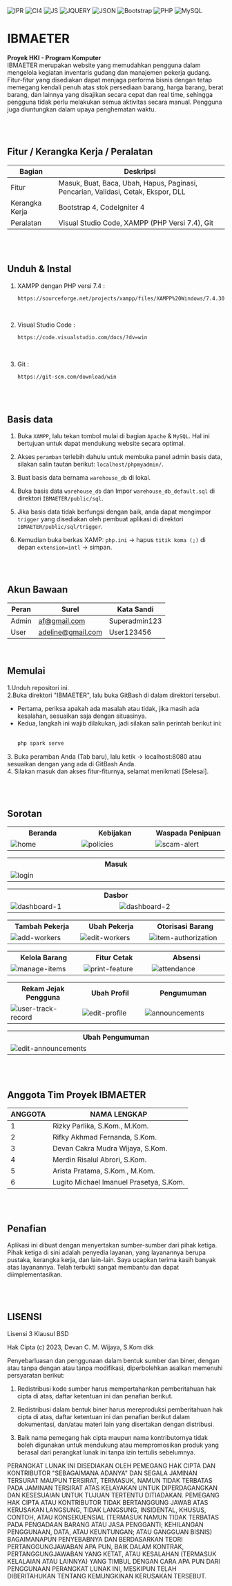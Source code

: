 ![IPR](https://img.shields.io/badge/Project-IPR-blue?logo=github&color=%23F7DF1E)
![CI4](https://img.shields.io/badge/-Codeigniter4-darkblue?style=flat&logo=Codeigniter)
![JS](https://img.shields.io/badge/Javascript-brown.svg?&style=flat&logo=javascript&logoColor=%23F7DF1E)
![JQUERY](https://img.shields.io/badge/JQuery-%23323330.svg?&style=flat&logo=jquery&logoColor=%23F7DF1E&color=FF3366)
![JSON](https://img.shields.io/badge/JSON-%23323330.svg?&style=flat&logo=json&logoColor=%23F7DF1E&color=9900FF)
![Bootstrap](https://img.shields.io/badge/-Bootstrap-purple.svg?&logo=bootstrap&logoColor=white)
![PHP](https://img.shields.io/badge/-PHP-darkgreen.svg?&logo=PHP&logoColor=white)
![MySQL](https://img.shields.io/badge/-MySQL-darkcyan.svg?style=flat&logo=mysql&logoColor=white)

# IBMAETER
<strong>Proyek HKI - Program Komputer</strong><br>
IBMAETER merupakan website yang memudahkan pengguna dalam mengelola kegiatan inventaris gudang dan manajemen pekerja gudang. Fitur-fitur yang disediakan dapat menjaga performa bisnis dengan tetap memegang kendali penuh atas stok persediaan barang, harga barang, berat barang, dan lainnya yang disajikan secara cepat dan real time, sehingga pengguna tidak perlu melakukan semua aktivitas secara manual. Pengguna juga diuntungkan dalam upaya penghematan waktu.

<br><br>

## Fitur / Kerangka Kerja / Peralatan
| Bagian | Deskripsi |
| --- | --- |
| Fitur | Masuk, Buat, Baca, Ubah, Hapus, Paginasi, Pencarian, Validasi, Cetak, Ekspor, DLL |
| Kerangka Kerja | Bootstrap 4, CodeIgniter 4 |
| Peralatan | Visual Studio Code, XAMPP (PHP Versi 7.4), Git |

<br><br>

## Unduh & Instal
1. XAMPP dengan PHP versi 7.4 :

   ```bash
   https://sourceforge.net/projects/xampp/files/XAMPP%20Windows/7.4.30/xampp-windows-x64-7.4.30-1-VC15-installer.exe/download
   ```
<br>

2. Visual Studio Code :

   ```bash
   https://code.visualstudio.com/docs/?dv=win
   ```
<br>

3. Git :
   
   ```bash
   https://git-scm.com/download/win
   ```

<br><br>

## Basis data
1. Buka ``` XAMPP ```, lalu tekan tombol mulai di bagian ``` Apache ``` & ``` MySQL ```. Hal ini bertujuan untuk dapat mendukung website secara optimal.

2. Akses ``` peramban ``` terlebih dahulu untuk membuka panel admin basis data, silakan salin tautan berikut: ``` localhost/phpmyadmin/ ```.
   
3. Buat basis data bernama ``` warehouse_db ``` di lokal.

4. Buka basis data ``` warehouse_db ``` dan Impor ``` warehouse_db_default.sql ``` di direktori ``` IBMAETER/public/sql ```.

5. Jika basis data tidak berfungsi dengan baik, anda dapat mengimpor ``` trigger ``` yang disediakan oleh pembuat aplikasi di direktori ``` IBMAETER/public/sql/trigger ```.

6. Kemudian buka berkas XAMP: ``` php.ini ``` -> hapus ``` titik koma (;) ``` di depan ``` extension=intl ``` -> simpan.

<br><br>

## Akun Bawaan
| Peran | Surel | Kata Sandi |
| --- | --- | --- |
| Admin | af@gmail.com | Superadmin123 |
| User | adeline@gmail.com | User123456 |

<br>

## Memulai
1.Unduh repositori ini.<br>
2.Buka direktori "IBMAETER", lalu buka GitBash di dalam direktori tersebut.
<ul>
<li>Pertama, periksa apakah ada masalah atau tidak, jika masih ada kesalahan, sesuaikan saja dengan situasinya.</li>
<li>Kedua, langkah ini wajib dilakukan, jadi silakan salin perintah berikut ini:</li><br>

````bash
php spark serve
````
</ul>
3. Buka peramban Anda (Tab baru), lalu ketik -> localhost:8080 atau sesuaikan dengan yang ada di GitBash Anda.<br>
4. Silakan masuk dan akses fitur-fiturnya, selamat menikmati [Selesai].

<br><br>

## Sorotan
<table>
<tr>
<th width="280">Beranda</th>
<th width="280">Kebijakan</th>
<th width="280">Waspada Penipuan</th>
</tr>
<tr>
<td><img src="https://github.com/devancakra/IBMAETER/assets/54527592/b5e21391-03bd-4383-ad51-ff568195b6eb" alt="home"></td>
<td><img src="https://github.com/devancakra/IBMAETER/assets/54527592/1f153c11-9bec-4410-8299-3482c6b76bf0" alt="policies"></td>
<td><img src="https://github.com/devancakra/IBMAETER/assets/54527592/139ddd95-5e66-4ce5-90df-1836e569611c" alt="scam-alert"></td>
</tr>
</table>
<table>
<tr>
<th width="840">Masuk</th>
</tr>
<tr>
<td><img src="https://github.com/devancakra/IBMAETER/assets/54527592/7f4c8e7c-1680-44c0-bdcc-e8053563ed74" alt="login"></td>
</tr>
</table>
<table>
<tr>
<th colspan="2">Dasbor</th>
</tr>
<tr>
<td width="420"><img src="https://github.com/devancakra/IBMAETER/assets/54527592/505474f2-0470-48fa-96c3-9d688d6cef49" alt="dashboard-1"></td>
<td width="420"><img src="https://github.com/devancakra/IBMAETER/assets/54527592/c0a7f6cb-e2b1-4df0-af52-cf6bd7dcbc82" alt="dashboard-2"></td>
</tr>
</table>
<table>
<tr>
<th width="280">Tambah Pekerja</th>
<th width="280">Ubah Pekerja</th>
<th width="280">Otorisasi Barang</th>
</tr>
<tr>
<td><img src="https://github.com/devancakra/IBMAETER/assets/54527592/82002203-22e1-4e60-9e1b-1f0e3851a77f" alt="add-workers"></td>
<td><img src="https://github.com/devancakra/IBMAETER/assets/54527592/631cd95a-417d-4753-9e3c-a5f70bc54bf8" alt="edit-workers"></td>
<td><img src="https://github.com/devancakra/IBMAETER/assets/54527592/d2dcff65-b527-48fa-93d1-e4ad4cbbdaa7" alt="item-authorization"></td>
</tr>
</table>
<table>
<tr>
<th width="280">Kelola Barang</th>
<th width="280">Fitur Cetak</th>
<th width="280">Absensi</th>
</tr>
<tr>
<td><img src="https://github.com/devancakra/IBMAETER/assets/54527592/48e56a4f-394a-46b3-ae9e-94e508f48366" alt="manage-items"></td>
<td><img src="https://github.com/devancakra/IBMAETER/assets/54527592/c8f4e484-fc07-43c2-80b2-60fc0091d326" alt="print-feature"></td>
<td><img src="https://github.com/devancakra/IBMAETER/assets/54527592/89a0b96b-b4b7-44d7-af30-d02346e6c764" alt="attendance"></td>
</tr>
</table>
<table>
<tr>
<th width="280">Rekam Jejak Pengguna</th>
<th width="280">Ubah Profil</th>
<th width="280">Pengumuman</th>
</tr>
<tr>
<td><img src="https://github.com/devancakra/IBMAETER/assets/54527592/dba734b5-9f92-43bb-9624-3e1bb54a450c" alt="user-track-record"></td>
<td><img src="https://github.com/devancakra/IBMAETER/assets/54527592/2bcd0723-6088-448c-b729-b79c20e5fee2" alt="edit-profile"></td>
<td><img src="https://github.com/devancakra/IBMAETER/assets/54527592/22b011c9-8bf2-479a-bd71-d7ff9f172457" alt="announcements"></td>
</tr>
</table>
<table>
<tr>
<th width="840">Ubah Pengumuman</th>
</tr>
<tr>
<td><img src="https://github.com/devancakra/IBMAETER/assets/54527592/e0c5762f-0645-419b-a1b9-893e2da9de35" alt="edit-announcements"></td>
</tr>
</table>

<br><br>

## Anggota Tim Proyek IBMAETER
| ANGGOTA | NAMA LENGKAP |
| --- | --- |
| 1 | Rizky Parlika, S.Kom., M.Kom. |
| 2 | Rifky Akhmad Fernanda, S.Kom. |
| 3 | Devan Cakra Mudra Wijaya, S.Kom. |
| 4 | Merdin Risalul Abrori, S.Kom. |
| 5 | Arista Pratama, S.Kom., M.Kom. |
| 6 | Lugito Michael Imanuel Prasetya, S.Kom. |

<br><br>

## Penafian
Aplikasi ini dibuat dengan menyertakan sumber-sumber dari pihak ketiga. Pihak ketiga di sini adalah penyedia layanan, yang layanannya berupa pustaka, kerangka kerja, dan lain-lain. Saya ucapkan terima kasih banyak atas layanannya. Telah terbukti sangat membantu dan dapat diimplementasikan.

<br><br>

## LISENSI
Lisensi 3 Klausul BSD

Hak Cipta (c) 2023, Devan C. M. Wijaya, S.Kom dkk

Penyebarluasan dan penggunaan dalam bentuk sumber dan biner, dengan atau tanpa dengan atau tanpa modifikasi, diperbolehkan asalkan memenuhi persyaratan berikut:

1. Redistribusi kode sumber harus mempertahankan pemberitahuan hak cipta di atas, daftar ketentuan ini dan penafian berikut.

2. Redistribusi dalam bentuk biner harus mereproduksi pemberitahuan hak cipta di atas, daftar ketentuan ini dan penafian berikut dalam dokumentasi, dan/atau materi lain yang disertakan dengan distribusi.

3. Baik nama pemegang hak cipta maupun nama kontributornya tidak boleh digunakan untuk mendukung atau mempromosikan produk yang berasal dari perangkat lunak ini tanpa izin tertulis sebelumnya.

PERANGKAT LUNAK INI DISEDIAKAN OLEH PEMEGANG HAK CIPTA DAN KONTRIBUTOR "SEBAGAIMANA ADANYA" DAN SEGALA JAMINAN TERSURAT MAUPUN TERSIRAT, TERMASUK, NAMUN TIDAK TERBATAS PADA JAMINAN TERSIRAT ATAS KELAYAKAN UNTUK DIPERDAGANGKAN DAN KESESUAIAN UNTUK TUJUAN TERTENTU DITIADAKAN. PEMEGANG HAK CIPTA ATAU KONTRIBUTOR TIDAK BERTANGGUNG JAWAB ATAS KERUSAKAN LANGSUNG, TIDAK LANGSUNG, INSIDENTAL, KHUSUS, CONTOH, ATAU KONSEKUENSIAL (TERMASUK NAMUN TIDAK TERBATAS PADA PENGADAAN BARANG ATAU JASA PENGGANTI; KEHILANGAN PENGGUNAAN, DATA, ATAU KEUNTUNGAN; ATAU GANGGUAN BISNIS) BAGAIMANAPUN PENYEBABNYA DAN BERDASARKAN TEORI PERTANGGUNGJAWABAN APA PUN, BAIK DALAM KONTRAK, PERTANGGUNGJAWABAN YANG KETAT, ATAU KESALAHAN (TERMASUK KELALAIAN ATAU LAINNYA) YANG TIMBUL DENGAN CARA APA PUN DARI PENGGUNAAN PERANGKAT LUNAK INI, MESKIPUN TELAH DIBERITAHUKAN TENTANG KEMUNGKINAN KERUSAKAN TERSEBUT.
